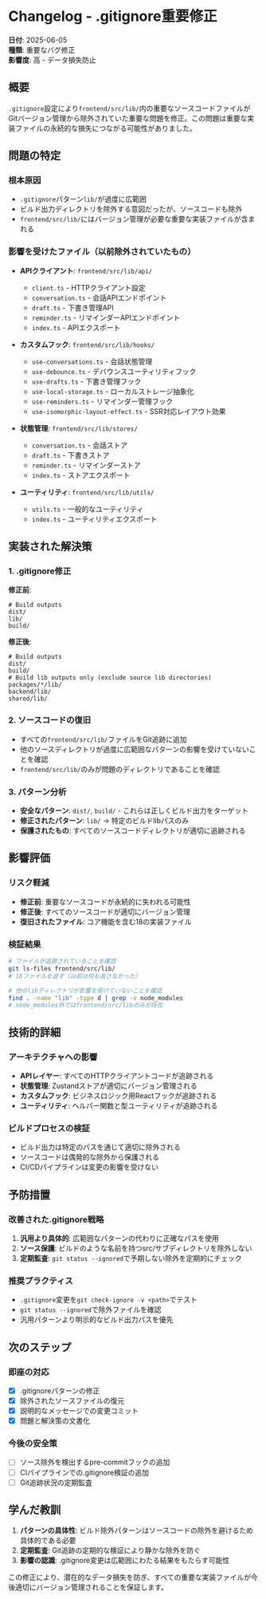 # Changelog - .gitignore重要修正

**日付**: 2025-06-05  
**種類**: 重要なバグ修正  
**影響度**: 高 - データ損失防止

## 概要

`.gitignore`設定により`frontend/src/lib/`内の重要なソースコードファイルがGitバージョン管理から除外されていた重要な問題を修正。この問題は重要な実装ファイルの永続的な損失につながる可能性がありました。

## 問題の特定

### 根本原因

- `.gitignore`パターン`lib/`が過度に広範囲
- ビルド出力ディレクトリを除外する意図だったが、ソースコードも除外
- `frontend/src/lib/`にはバージョン管理が必要な重要な実装ファイルが含まれる

### 影響を受けたファイル（以前除外されていたもの）

- **APIクライアント**: `frontend/src/lib/api/`

  - `client.ts` - HTTPクライアント設定
  - `conversation.ts` - 会話APIエンドポイント
  - `draft.ts` - 下書き管理API
  - `reminder.ts` - リマインダーAPIエンドポイント
  - `index.ts` - APIエクスポート

- **カスタムフック**: `frontend/src/lib/hooks/`

  - `use-conversations.ts` - 会話状態管理
  - `use-debounce.ts` - デバウンスユーティリティフック
  - `use-drafts.ts` - 下書き管理フック
  - `use-local-storage.ts` - ローカルストレージ抽象化
  - `use-reminders.ts` - リマインダー管理フック
  - `use-isomorphic-layout-effect.ts` - SSR対応レイアウト効果

- **状態管理**: `frontend/src/lib/stores/`

  - `conversation.ts` - 会話ストア
  - `draft.ts` - 下書きストア
  - `reminder.ts` - リマインダーストア
  - `index.ts` - ストアエクスポート

- **ユーティリティ**: `frontend/src/lib/utils/`
  - `utils.ts` - 一般的なユーティリティ
  - `index.ts` - ユーティリティエクスポート

## 実装された解決策

### 1. .gitignore修正

**修正前**:

```gitignore
# Build outputs
dist/
lib/
build/
```

**修正後**:

```gitignore
# Build outputs
dist/
build/
# Build lib outputs only (exclude source lib directories)
packages/*/lib/
backend/lib/
shared/lib/
```

### 2. ソースコードの復旧

- すべての`frontend/src/lib/`ファイルをGit追跡に追加
- 他のソースディレクトリが過度に広範囲なパターンの影響を受けていないことを確認
- `frontend/src/lib/`のみが問題のディレクトリであることを確認

### 3. パターン分析

- **安全なパターン**: `dist/`, `build/` - これらは正しくビルド出力をターゲット
- **修正されたパターン**: `lib/` → 特定のビルドlibパスのみ
- **保護されたもの**: すべてのソースコードディレクトリが適切に追跡される

## 影響評価

### リスク軽減

- **修正前**: 重要なソースコードが永続的に失われる可能性
- **修正後**: すべてのソースコードが適切にバージョン管理
- **復旧されたファイル**: コア機能を含む18の実装ファイル

### 検証結果

```bash
# ファイルが追跡されていることを確認
git ls-files frontend/src/lib/
# 18ファイルを返す（以前は何も返さなかった）

# 他のlibディレクトリが影響を受けていないことを確認
find . -name "lib" -type d | grep -v node_modules
# node_modules外ではfrontend/src/libのみが存在
```

## 技術的詳細

### アーキテクチャへの影響

- **APIレイヤー**: すべてのHTTPクライアントコードが追跡される
- **状態管理**: Zustandストアが適切にバージョン管理される
- **カスタムフック**: ビジネスロジック用Reactフックが追跡される
- **ユーティリティ**: ヘルパー関数と型ユーティリティが追跡される

### ビルドプロセスの検証

- ビルド出力は特定のパスを通じて適切に除外される
- ソースコードは偶発的な除外から保護される
- CI/CDパイプラインは変更の影響を受けない

## 予防措置

### 改善された.gitignore戦略

1. **汎用より具体的**: 広範囲なパターンの代わりに正確なパスを使用
2. **ソース保護**: ビルドのような名前を持つsrc/サブディレクトリを除外しない
3. **定期監査**: `git status --ignored`で予期しない除外を定期的にチェック

### 推奨プラクティス

- `.gitignore`変更を`git check-ignore -v <path>`でテスト
- `git status --ignored`で除外ファイルを確認
- 汎用パターンより明示的なビルド出力パスを優先

## 次のステップ

### 即座の対応

- [x] .gitignoreパターンの修正
- [x] 除外されたソースファイルの復元
- [x] 説明的なメッセージでの変更コミット
- [x] 問題と解決策の文書化

### 今後の安全策

- [ ] ソース除外を検出するpre-commitフックの追加
- [ ] CIパイプラインでの.gitignore検証の追加
- [ ] Git追跡状況の定期監査

## 学んだ教訓

1. **パターンの具体性**: ビルド除外パターンはソースコードの除外を避けるため具体的である必要
2. **定期監査**: Git追跡の定期的な検証により静かな除外を防ぐ
3. **影響の認識**: .gitignore変更は広範囲にわたる結果をもたらす可能性

この修正により、潜在的なデータ損失を防ぎ、すべての重要な実装ファイルが今後適切にバージョン管理されることを保証します。
